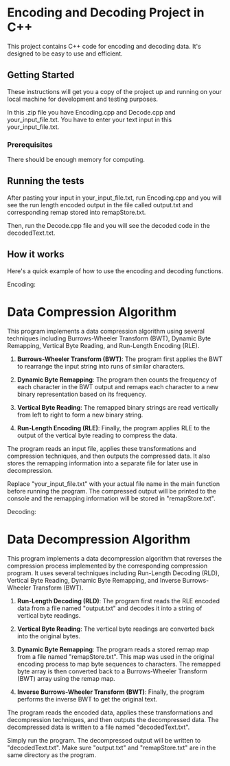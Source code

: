 # Encoding and Decoding Project in C++

This project contains C++ code for encoding and decoding data. It's designed to be easy to use and efficient.

## Getting Started

These instructions will get you a copy of the project up and running on your local machine for development and testing purposes.

In this .zip file you have Encoding.cpp and Decode.cpp and your_input_file.txt. You have to enter your text input
in this your_input_file.txt.

### Prerequisites

There should be enough memory for computing.

## Running the tests

After pasting your input in your_input_file.txt, run Encoding.cpp and you will see the run length encoded output in the file called output.txt and corresponding remap stored into remapStore.txt.

Then, run the Decode.cpp file and you will see the decoded code in the decodedText.txt.

## How it works

Here's a quick example of how to use the encoding and decoding functions.

Encoding:
# Data Compression Algorithm

This program implements a data compression algorithm using several techniques including Burrows-Wheeler Transform (BWT), Dynamic Byte Remapping, Vertical Byte Reading, and Run-Length Encoding (RLE).

1. **Burrows-Wheeler Transform (BWT)**: The program first applies the BWT to rearrange the input string into runs of similar characters.

2. **Dynamic Byte Remapping**: The program then counts the frequency of each character in the BWT output and remaps each character to a new binary representation based on its frequency.

3. **Vertical Byte Reading**: The remapped binary strings are read vertically from left to right to form a new binary string.

4. **Run-Length Encoding (RLE)**: Finally, the program applies RLE to the output of the vertical byte reading to compress the data.

The program reads an input file, applies these transformations and compression techniques, and then outputs the compressed data. It also stores the remapping information into a separate file for later use in decompression.

Replace "your_input_file.txt" with your actual file name in the main function before running the program. The compressed output will be printed to the console and the remapping information will be stored in "remapStore.txt".

Decoding:

# Data Decompression Algorithm

This program implements a data decompression algorithm that reverses the compression process implemented by the corresponding compression program. It uses several techniques including Run-Length Decoding (RLD), Vertical Byte Reading, Dynamic Byte Remapping, and Inverse Burrows-Wheeler Transform (BWT).

1. **Run-Length Decoding (RLD)**: The program first reads the RLE encoded data from a file named "output.txt" and decodes it into a string of vertical byte readings.

2. **Vertical Byte Reading**: The vertical byte readings are converted back into the original bytes.

3. **Dynamic Byte Remapping**: The program reads a stored remap map from a file named "remapStore.txt". This map was used in the original encoding process to map byte sequences to characters. The remapped byte array is then converted back to a Burrows-Wheeler Transform (BWT) array using the remap map.

4. **Inverse Burrows-Wheeler Transform (BWT)**: Finally, the program performs the inverse BWT to get the original text.

The program reads the encoded data, applies these transformations and decompression techniques, and then outputs the decompressed data. The decompressed data is written to a file named "decodedText.txt".

Simply run the program. The decompressed output will be written to "decodedText.txt". Make sure "output.txt" and "remapStore.txt" are in the same directory as the program.
